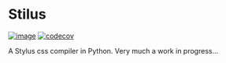 
# Stilus

[![image](https://travis-ci.org/jw/stilus.svg?branch=master)](https://travis-ci.org/jw/stilus)
[![codecov](https://codecov.io/gh/jw/stilus/branch/master/graph/badge.svg)](https://codecov.io/gh/jw/stilus)

A Stylus css compiler in Python.  Very much a work in progress...
